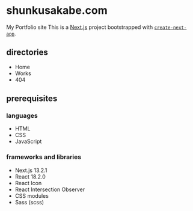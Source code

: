 # shunkusakabe.com
My Portfolio site
This is a [Next.js](https://nextjs.org/) project bootstrapped with [`create-next-app`](https://github.com/vercel/next.js/tree/canary/packages/create-next-app).

## directories
- Home
- Works
- 404

## prerequisites
### languages
- HTML
- CSS
- JavaScript
### frameworks and libraries
- Next.js 13.2.1
- React 18.2.0
- React Icon
- React Intersection Observer
- CSS modules
- Sass (scss)